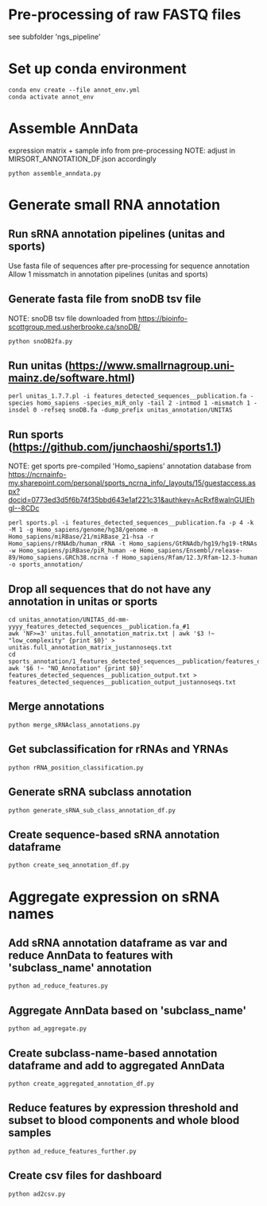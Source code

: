 # Pre-processing of raw FASTQ files

see subfolder 'ngs_pipeline'

# Set up conda environment

```
conda env create --file annot_env.yml
conda activate annot_env
```

# Assemble AnnData

expression matrix + sample info from pre-processing 
NOTE: adjust <PATH> in MIRSORT_ANNOTATION_DF.json accordingly
```
python assemble_anndata.py
```


# Generate small RNA annotation

## Run sRNA annotation pipelines (unitas and sports)
Use fasta file of sequences after pre-processing for sequence annotation
Allow 1 missmatch in annotation pipelines (unitas and sports)

## Generate fasta file from snoDB tsv file 
NOTE: snoDB tsv file downloaded from https://bioinfo-scottgroup.med.usherbrooke.ca/snoDB/
```
python snoDB2fa.py
```

## Run unitas (https://www.smallrnagroup.uni-mainz.de/software.html)
```
perl unitas_1.7.7.pl -i features_detected_sequences__publication.fa -species homo_sapiens -species_miR_only -tail 2 -intmod 1 -mismatch 1 -insdel 0 -refseq snoDB.fa -dump_prefix unitas_annotation/UNITAS
```

## Run sports (https://github.com/junchaoshi/sports1.1)
NOTE: get sports pre-compiled 'Homo_sapiens' annotation database from https://ncrnainfo-my.sharepoint.com/personal/sports_ncrna_info/_layouts/15/guestaccess.aspx?docid=0773ed3d5f6b74f35bbd643e1af221c31&authkey=AcRxf8walnGUIEhgI--8CDc
```
perl sports.pl -i features_detected_sequences__publication.fa -p 4 -k -M 1 -g Homo_sapiens/genome/hg38/genome -m Homo_sapiens/miRBase/21/miRBase_21-hsa -r Homo_sapiens/rRNAdb/human_rRNA -t Homo_sapiens/GtRNAdb/hg19/hg19-tRNAs -w Homo_sapiens/piRBase/piR_human -e Homo_sapiens/Ensembl/release-89/Homo_sapiens.GRCh38.ncrna -f Homo_sapiens/Rfam/12.3/Rfam-12.3-human -o sports_annotation/
```

## Drop all sequences that do not have any annotation in unitas or sports
```
cd unitas_annotation/UNITAS_dd-mm-yyyy_features_detected_sequences__publication.fa_#1
awk 'NF>=3' unitas.full_annotation_matrix.txt | awk '$3 !~ "low_complexity" {print $0}' > unitas.full_annotation_matrix_justannoseqs.txt
cd sports_annotation/1_features_detected_sequences__publication/features_detected_sequences__publication_result
awk '$6 !~ "NO_Annotation" {print $0}' features_detected_sequences__publication_output.txt > features_detected_sequences__publication_output_justannoseqs.txt
```

## Merge annotations
```
python merge_sRNAclass_annotations.py
```

## Get subclassification for rRNAs and YRNAs
```
python rRNA_position_classification.py
```

## Generate sRNA subclass annotation 
```
python generate_sRNA_sub_class_annotation_df.py
```

## Create sequence-based sRNA annotation dataframe
```
python create_seq_annotation_df.py
```


# Aggregate expression on sRNA names

## Add sRNA annotation dataframe as var and reduce AnnData to features with 'subclass_name' annotation
```
python ad_reduce_features.py
```

## Aggregate AnnData based on 'subclass_name'
```
python ad_aggregate.py
```

## Create subclass-name-based annotation dataframe and add to aggregated AnnData
```
python create_aggregated_annotation_df.py 
```

## Reduce features by expression threshold and subset to blood components and whole blood samples
```
python ad_reduce_features_further.py
```

## Create csv files for dashboard
```
python ad2csv.py
```
